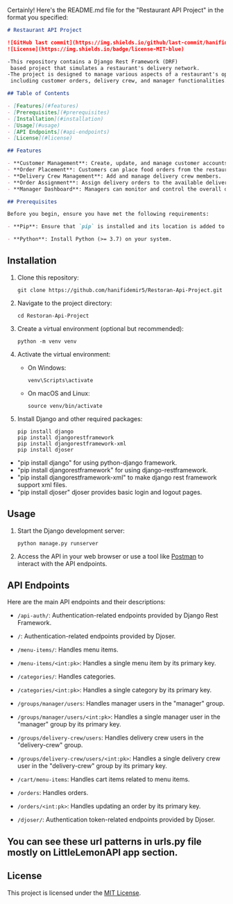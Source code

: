 Certainly! Here's the README.md file for the "Restaurant API Project" in the format you specified:

```markdown
# Restaurant API Project

![GitHub last commit](https://img.shields.io/github/last-commit/hanifidemir5/Restoran-Api-Project)
![License](https://img.shields.io/badge/license-MIT-blue)

-This repository contains a Django Rest Framework (DRF)
 based project that simulates a restaurant's delivery network.
-The project is designed to manage various aspects of a restaurant's operations,
 including customer orders, delivery crew, and manager functionalities.

## Table of Contents

- [Features](#features)
- [Prerequisites](#prerequisites)
- [Installation](#installation)
- [Usage](#usage)
- [API Endpoints](#api-endpoints)
- [License](#license)

## Features

- **Customer Management**: Create, update, and manage customer accounts.
- **Order Placement**: Customers can place food orders from the restaurant's menu.
- **Delivery Crew Management**: Add and manage delivery crew members.
- **Order Assignment**: Assign delivery orders to the available delivery crew.
- **Manager Dashboard**: Managers can monitor and control the overall operations.

## Prerequisites

Before you begin, ensure you have met the following requirements:

- **Pip**: Ensure that `pip` is installed and its location is added to your system's PATH.

- **Python**: Install Python (>= 3.7) on your system.
```

## Installation

1. Clone this repository:

   ```shell
   git clone https://github.com/hanifidemir5/Restoran-Api-Project.git
   ```

2. Navigate to the project directory:

   ```shell
   cd Restoran-Api-Project
   ```

3. Create a virtual environment (optional but recommended):

   ```shell
   python -m venv venv
   ```

4. Activate the virtual environment:

   - On Windows:

     ```shell
     venv\Scripts\activate
     ```

   - On macOS and Linux:

     ```shell
     source venv/bin/activate
     ```

5. Install Django and other required packages:

    ```shell
   pip install django
   pip install djangorestframework
   pip install djangorestframework-xml
   pip install djoser
   ```
  - "pip install django" for using python-django framework.
  - "pip install  djangorestframework" for using django-restframework.
  - "pip install djangorestframework-xml" to make django rest framework support xml files.
  - "pip install djoser" djoser provides basic login and logout pages.

## Usage

1. Start the Django development server:

   ```shell
   python manage.py runserver
   ```

2. Access the API in your web browser or use a tool like [Postman](https://www.postman.com/) to interact with the API endpoints.

## API Endpoints

Here are the main API endpoints and their descriptions:

- `/api-auth/`: Authentication-related endpoints provided by Django Rest Framework.

- `/`: Authentication-related endpoints provided by Djoser.

- `/menu-items/`: Handles menu items.

- `/menu-items/<int:pk>`: Handles a single menu item by its primary key.

- `/categories/`: Handles categories.

- `/categories/<int:pk>`: Handles a single category by its primary key.

- `/groups/manager/users`: Handles manager users in the "manager" group.

- `/groups/manager/users/<int:pk>`: Handles a single manager user in the "manager" group by its primary key.

- `/groups/delivery-crew/users`: Handles delivery crew users in the "delivery-crew" group.

- `/groups/delivery-crew/users/<int:pk>`: Handles a single delivery crew user in the "delivery-crew" group by its primary key.

- `/cart/menu-items`: Handles cart items related to menu items.

- `/orders`: Handles orders.

- `/orders/<int:pk>`: Handles updating an order by its primary key.

- `/djoser/`: Authentication token-related endpoints provided by Djoser.

## You can see these url patterns in urls.py file mostly on LittleLemonAPI app section.

## License

This project is licensed under the [MIT License](LICENSE).

